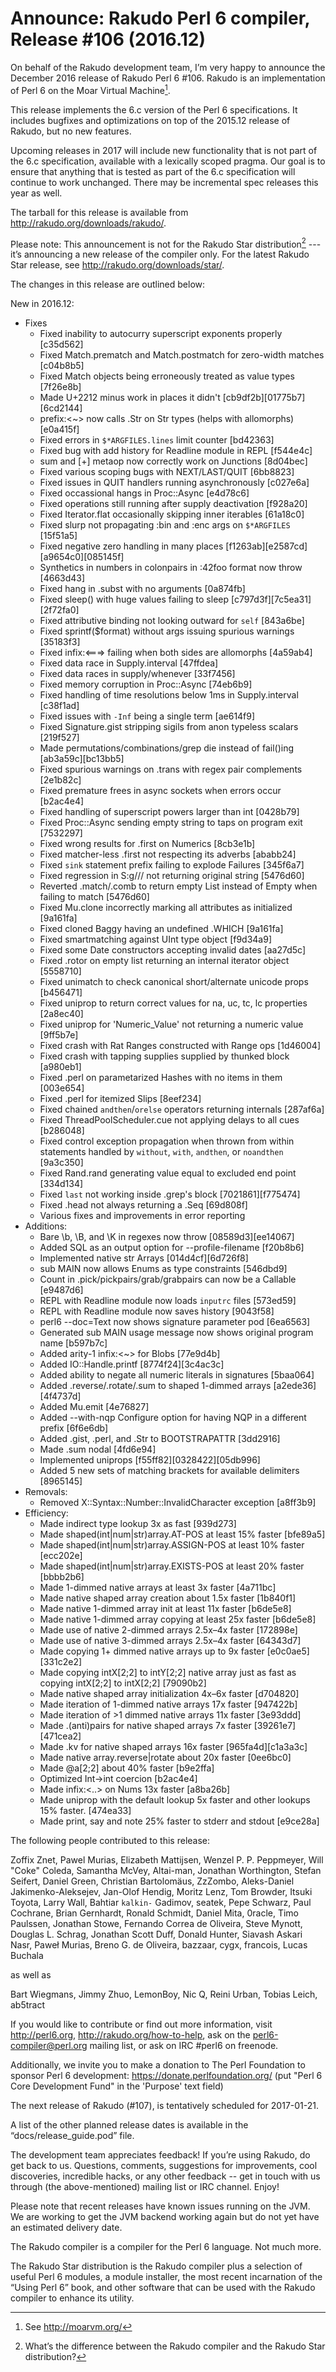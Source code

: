 # Announce: Rakudo Perl 6 compiler, Release #106 (2016.12)

On behalf of the Rakudo development team, I’m very happy to announce the
December 2016 release of Rakudo Perl 6 #106. Rakudo is an implementation of
Perl 6 on the Moar Virtual Machine[^1].

This release implements the 6.c version of the Perl 6 specifications.
It includes bugfixes and optimizations on top of
the 2015.12 release of Rakudo, but no new features.

Upcoming releases in 2017 will include new functionality that is not
part of the 6.c specification, available with a lexically scoped
pragma. Our goal is to ensure that anything that is tested as part of the
6.c specification will continue to work unchanged. There may be incremental
spec releases this year as well.

The tarball for this release is available from <http://rakudo.org/downloads/rakudo/>.

Please note: This announcement is not for the Rakudo Star
distribution[^2] --- it’s announcing a new release of the compiler
only. For the latest Rakudo Star release, see
<http://rakudo.org/downloads/star/>.

The changes in this release are outlined below:

New in 2016.12:
 + Fixes
    + Fixed inability to autocurry superscript exponents properly [c35d562]
    + Fixed Match.prematch and Match.postmatch for zero-width matches [c04b8b5]
    + Fixed Match objects being erroneously treated as value types [7f26e8b]
    + Made U+2212 minus work in places it didn't [cb9df2b][01775b7][6cd2144]
    + prefix:<~> now calls .Str on Str types (helps with allomorphs) [e0a415f]
    + Fixed errors in `$*ARGFILES.lines` limit counter [bd42363]
    + Fixed bug with add history for Readline module in REPL [f544e4c]
    + sum and [+] metaop now correctly work on Junctions [8d04bec]
    + Fixed various scoping bugs with NEXT/LAST/QUIT [6bb8823]
    + Fixed issues in QUIT handlers running asynchronously [c027e6a]
    + Fixed occassional hangs in Proc::Async [e4d78c6]
    + Fixed operations still running after supply deactivation [f928a20]
    + Fixed Iterator.flat occasionally skipping inner iterables [61a18c0]
    + Fixed slurp not propagating :bin and :enc args on `$*ARGFILES` [15f51a5]
    + Fixed negative zero handling in many places
        [f1263ab][e2587cd][a9654c0][085145f]
    + Synthetics in numbers in colonpairs in :42foo format now throw [4663d43]
    + Fixed hang in .subst with no arguments [0a874fb]
    + Fixed sleep() with huge values failing to sleep
        [c797d3f][7c5ea31][2f72fa0]
    + Fixed attributive binding not looking outward for `self` [843a6be]
    + Fixed sprintf($format) without args issuing spurious warnings [35183f3]
    + Fixed infix:<===> failing when both sides are allomorphs [4a59ab4]
    + Fixed data race in Supply.interval [47ffdea]
    + Fixed data races in supply/whenever [33f7456]
    + Fixed memory corruption in Proc::Async [74eb6b9]
    + Fixed handling of time resolutions below 1ms in Supply.interval [c38f1ad]
    + Fixed issues with `-Inf` being a single term [ae614f9]
    + Fixed Signature.gist stripping sigils from anon typeless scalars [219f527]
    + Made permutations/combinations/grep die instead
        of fail()ing [ab3a59c][bc13bb5]
    + Fixed spurious warnings on .trans with regex pair complements [2e1b82c]
    + Fixed premature frees in async sockets when errors occur [b2ac4e4]
    + Fixed handling of superscript powers larger than int [0428b79]
    + Fixed Proc::Async sending empty string to taps on program exit [7532297]
    + Fixed wrong results for .first on Numerics [8cb3e1b]
    + Fixed matcher-less .first not respecting its adverbs [ababb24]
    + Fixed `sink` statement prefix failing to explode Failures [345f6a7]
    + Fixed regression in S:g/// not returning original string [5476d60]
    + Reverted .match/.comb to return empty List instead of Empty when failing
        to match [5476d60]
    + Fixed Mu.clone incorrectly marking all attributes as initialized [9a161fa]
    + Fixed cloned Baggy having an undefined .WHICH [9a161fa]
    + Fixed smartmatching against UInt type object [f9d34a9]
    + Fixed some Date constructors accepting invalid dates [aa27d5c]
    + Fixed .rotor on empty list returning an internal iterator object [5558710]
    + Fixed unimatch to check canonical short/alternate unicode props [b456471]
    + Fixed uniprop to return correct values for na, uc, tc, lc properties
        [2a8ec40]
    + Fixed uniprop for 'Numeric_Value' not returning a numeric value [9ff5b7e]
    + Fixed crash with Rat Ranges constructed with Range ops [1d46004]
    + Fixed crash with tapping supplies supplied by thunked block [a980eb1]
    + Fixed .perl on parametarized Hashes with no items in them [003e654]
    + Fixed .perl for itemized Slips [8eef234]
    + Fixed chained `andthen`/`orelse` operators returning internals [287af6a]
    + Fixed ThreadPoolScheduler.cue not applying delays to all cues [b286048]
    + Fixed control exception propagation when thrown from within statements
        handled by `without`, `with`, `andthen`, or `noandthen` [9a3c350]
    + Fixed Rand.rand generating value equal to excluded end point [334d134]
    + Fixed `last` not working inside .grep's block [7021861][f775474]
    + Fixed .head not always returning a .Seq [69d808f]
    + Various fixes and improvements in error reporting
 + Additions:
    + Bare \b, \B, and \K in regexes now throw [08589d3][ee14067]
    + Added SQL as an output option for --profile-filename [f20b8b6]
    + Implemented native str Arrays [014d4cf][6d726f8]
    + sub MAIN now allows Enums as type constraints [546dbd9]
    + Count in .pick/pickpairs/grab/grabpairs can now be a Callable [e9487d6]
    + REPL with Readline module now loads `inputrc` files [573ed59]
    + REPL with Readline module now saves history [9043f58]
    + perl6 --doc=Text now shows signature parameter pod [6ea6563]
    + Generated sub MAIN usage message now shows original program name [b597b7c]
    + Added arity-1 infix:<~> for Blobs [77e9d4b]
    + Added IO::Handle.printf [8774f24][3c4ac3c]
    + Added ability to negate all numeric literals in signatures [5baa064]
    + Added .reverse/.rotate/.sum to shaped 1-dimmed arrays [a2ede36][4f4737d]
    + Added Mu.emit [4e76827]
    + Added --with-nqp Configure option for having NQP in
        a different prefix [6f6e6db]
    + Added .gist, .perl, and .Str to BOOTSTRAPATTR [3dd2916]
    + Made .sum nodal [4fd6e94]
    + Implemented uniprops [f55ff82][0328422][05db996]
    + Added 5 new sets of matching brackets for available delimiters [8965145]
 + Removals:
    + Removed X::Syntax::Number::InvalidCharacter exception [a8ff3b9]
 + Efficiency:
    + Made indirect type lookup 3x as fast [939d273]
    + Made shaped(int|num|str)array.AT-POS at least 15% faster [bfe89a5]
    + Made shaped(int|num|str)array.ASSIGN-POS at least 10% faster [ecc202e]
    + Made shaped(int|num|str)array.EXISTS-POS at least 20% faster [bbbb2b6]
    + Made 1-dimmed native arrays at least 3x faster [4a711bc]
    + Made native shaped array creation about 1.5x faster [1b840f1]
    + Made native 1-dimmed array init at least 11x faster [b6de5e8]
    + Made native 1-dimmed array copying at least 25x faster [b6de5e8]
    + Made use of native 2-dimmed arrays 2.5x–4x faster [172898e]
    + Made use of native 3-dimmed arrays 2.5x–4x faster [64343d7]
    + Made copying 1+ dimmed native arrays up to 9x faster [e0c0ae5][331c2e2]
    + Made copying intX[2;2] to intY[2;2] native array just as fast as
        copying intX[2;2] to intX[2;2] [79090b2]
    + Made native shaped array initialization 4x–6x faster [d704820]
    + Made iteration of 1-dimmed native arrays 17x faster [947422b]
    + Made iteration of >1 dimmed native arrays 11x faster [3e93ddd]
    + Made .(anti)pairs for native shaped arrays 7x faster [39261e7][471cea2]
    + Made .kv for native shaped arrays 16x faster [965fa4d][c1a3a3c]
    + Made native array.reverse|rotate about 20x faster [0ee6bc0]
    + Made @a[2;2] about 40% faster [b9e2ffa]
    + Optimized Int->int coercion [b2ac4e4]
    + Made infix:<..> on Nums 13x faster [a8ba26b]
    + Made uniprop with the default lookup 5x faster and other lookups 15% faster. [474ea33]
    + Made print, say and note 25% faster to stderr and stdout [e9ce28a]


The following people contributed to this release:

Zoffix Znet, Pawel Murias, Elizabeth Mattijsen, Wenzel P. P. Peppmeyer,
Will "Coke" Coleda, Samantha McVey, Altai-man, Jonathan Worthington,
Stefan Seifert, Daniel Green, Christian Bartolomäus, ZzZombo,
Aleks-Daniel Jakimenko-Aleksejev, Jan-Olof Hendig, Moritz Lenz, Tom Browder,
Itsuki Toyota, Larry Wall, Bahtiar `kalkin-` Gadimov, seatek, Pepe Schwarz,
Paul Cochrane, Brian Gernhardt, Ronald Schmidt, Daniel Mita, 0racle,
Timo Paulssen, Jonathan Stowe, Fernando Correa de Oliveira, Steve Mynott,
Douglas L. Schrag, Jonathan Scott Duff, Donald Hunter, Siavash Askari Nasr,
Paweł Murias, Breno G. de Oliveira, bazzaar, cygx, francois, Lucas Buchala

as well as

Bart Wiegmans, Jimmy Zhuo, LemonBoy, Nic Q, Reini Urban, Tobias Leich, ab5tract

If you would like to contribute or find out more information, visit
<http://perl6.org>, <http://rakudo.org/how-to-help>, ask on the
<perl6-compiler@perl.org> mailing list, or ask on IRC #perl6 on freenode.

Additionally, we invite you to make a donation to The Perl Foundation
to sponsor Perl 6 development: <https://donate.perlfoundation.org/>
(put "Perl 6 Core Development Fund" in the 'Purpose' text field)

The next release of Rakudo (#107), is tentatively scheduled for 2017-01-21.

A list of the other planned release dates is available in the
“docs/release_guide.pod” file.

The development team appreciates feedback! If you’re using Rakudo, do
get back to us. Questions, comments, suggestions for improvements, cool
discoveries, incredible hacks, or any other feedback -- get in touch with
us through (the above-mentioned) mailing list or IRC channel. Enjoy!

Please note that recent releases have known issues running on the JVM.
We are working to get the JVM backend working again but do not yet have
an estimated delivery date.

[^1]: See <http://moarvm.org/>

[^2]: What’s the difference between the Rakudo compiler and the Rakudo
Star distribution?

The Rakudo compiler is a compiler for the Perl 6 language.
Not much more.

The Rakudo Star distribution is the Rakudo compiler plus a selection
of useful Perl 6 modules, a module installer, the most recent
incarnation of the “Using Perl 6” book, and other software that can
be used with the Rakudo compiler to enhance its utility.
